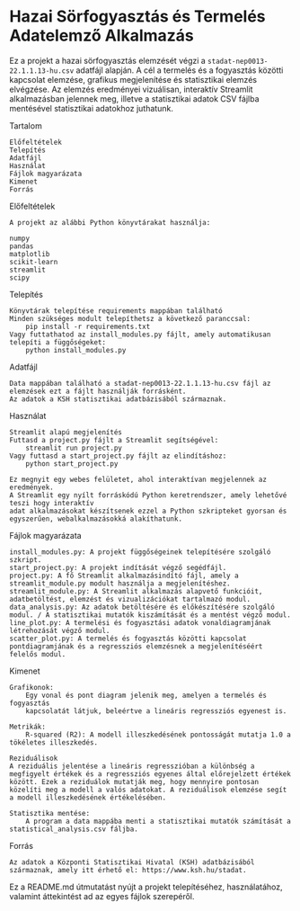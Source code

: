 # Hazai Sörfogyasztás és Termelés Adatelemző Alkalmazás

Ez a projekt a hazai sörfogyasztás elemzését végzi a `stadat-nep0013-22.1.1.13-hu.csv` adatfájl alapján. A cél a termelés és a fogyasztás közötti kapcsolat elemzése, grafikus megjelenítése és statisztikai elemzés elvégzése. Az elemzés eredményei vizuálisan, interaktív Streamlit alkalmazásban jelennek meg, illetve a statisztikai adatok CSV fájlba mentésével statisztikai adatokhoz juthatunk.

Tartalom

    Előfeltételek
    Telepítés
    Adatfájl
    Használat
    Fájlok magyarázata
    Kimenet
    Forrás

Előfeltételek

    A projekt az alábbi Python könyvtárakat használja:

    numpy
    pandas
    matplotlib
    scikit-learn
    streamlit 
    scipy

Telepítés

    Könyvtárak telepítése requirements mappában található
    Minden szükséges modult telepíthetsz a következő paranccsal:
        pip install -r requirements.txt
    Vagy futtathatod az install_modules.py fájlt, amely automatikusan telepíti a függőségeket:
        python install_modules.py


Adatfájl 

    Data mappában található a stadat-nep0013-22.1.1.13-hu.csv fájl az elemzések ezt a fájlt használják forrásként. 
    Az adatok a KSH statisztikai adatbázisából származnak.

Használat

    Streamlit alapú megjelenítés
    Futtasd a project.py fájlt a Streamlit segítségével: 
        streamlit run project.py 
    Vagy futtasd a start_project.py fájlt az elindításhoz:
        python start_project.py
 
    Ez megnyit egy webes felületet, ahol interaktívan megjelennek az eredmények.
    A Streamlit egy nyílt forráskódú Python keretrendszer, amely lehetővé teszi hogy interaktív 
    adat alkalmazásokat készítsenek ezzel a Python szkripteket gyorsan és egyszerűen, webalkalmazásokká alakíthatunk.

Fájlok magyarázata

    install_modules.py: A projekt függőségeinek telepítésére szolgáló szkript.
    start_project.py: A projekt indítását végző segédfájl.
    project.py: A fő Streamlit alkalmazásindító fájl, amely a streamlit_module.py modult használja a megjelenítéshez.
    streamlit_module.py: A Streamlit alkalmazás alapvető funkcióit, adatbetöltést, elemzést és vizualizációkat tartalmazó modul.
    data_analysis.py: Az adatok betöltésére és előkészítésére szolgáló modul. / A statisztikai mutatók kiszámítását és a mentést végző modul.
    line_plot.py: A termelési és fogyasztási adatok vonaldiagramjának létrehozását végző modul.
    scatter_plot.py: A termelés és fogyasztás közötti kapcsolat pontdiagramjának és a regressziós elemzésnek a megjelenítéséért felelős modul.

Kimenet

    Grafikonok:
        Egy vonal és pont diagram jelenik meg, amelyen a termelés és fogyasztás 
        kapcsolatát látjuk, beleértve a lineáris regressziós egyenest is.
        
    Metrikák:
        R-squared (R2): A modell illeszkedésének pontosságát mutatja 1.0 a tökéletes illeszkedés.

    Reziduálisok
    A reziduális jelentése a lineáris regresszióban a különbség a megfigyelt értékek és a regressziós egyenes által előrejelzett értékek között. Ezek a reziduálok mutatják meg, hogy mennyire pontosan közelíti meg a modell a valós adatokat. A reziduálisok elemzése segít a modell illeszkedésének értékelésében.

    Statisztika mentése:
        A program a data mappába menti a statisztikai mutatók számítását a statistical_analysis.csv fáljba.

    

Forrás

    Az adatok a Központi Statisztikai Hivatal (KSH) adatbázisából származnak, amely itt érhető el: https://www.ksh.hu/stadat.

Ez a README.md útmutatást nyújt a projekt telepítéséhez, használatához, valamint áttekintést ad az egyes fájlok szerepéről.

